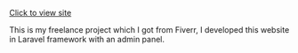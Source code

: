 <a href="http://forsalenear.me">Click to view site</a>

This is my freelance project which I got from Fiverr, I developed this website in Laravel framework with an admin panel.
